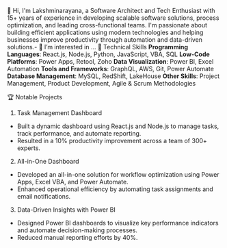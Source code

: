 👋 Hi, I'm Lakshminarayana, a Software Architect and Tech Enthusiast with 15+ years of experience in developing scalable software solutions, process optimization, and leading cross-functional teams. I'm passionate about building efficient applications using modern technologies and helping businesses improve productivity through automation and data-driven solutions.- 👀 I’m interested in ...
🔧 Technical Skills
**Programming Languages**: React.js, Node.js, Python, JavaScript, VBA, SQL
**Low-Code Platforms**: Power Apps, Retool, Zoho
**Data Visualization**: Power BI, Excel Automation
**Tools and Frameworks**: GraphQL, AWS, Git, Power Automate
**Database Management**: MySQL, RedShift, LakeHouse
**Other Skills**: Project Management, Product Development, Agile & Scrum Methodologies

🏆 Notable Projects
1. Task Management Dashboard
- Built a dynamic dashboard using React.js and Node.js to manage tasks, track performance, and automate reporting.
- Resulted in a 10% productivity improvement across a team of 300+ experts.

2. All-in-One Dashboard
- Developed an all-in-one solution for workflow optimization using Power Apps, Excel VBA, and Power Automate.
- Enhanced operational efficiency by automating task assignments and email notifications.

3. Data-Driven Insights with Power BI
- Designed Power BI dashboards to visualize key performance indicators and automate decision-making processes.
- Reduced manual reporting efforts by 40%.
